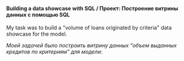 #### Building a data showcase with SQL / Проект: Построение витрины данных с помощью SQL

My task was to build a "volume of loans originated by criteria" data showcase for the model.

 *Моей задачей было построить витрину данных "объем выданных кредитов по критериям" для модели:*
